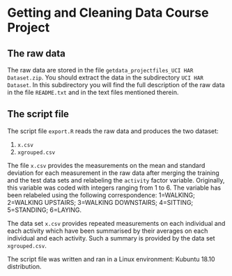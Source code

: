 # Getting and Cleaning Data Course Project #

## The raw data ##
The raw data are stored in the file `getdata_projectfiles_UCI HAR Dataset.zip`. You should extract the data in the subdirectory `UCI HAR Dataset`. In this subdirectory you will find the full description of the raw data in the file `README.txt` and in the text files mentioned therein.

## The script file ##

The script file `export.R` reads the raw data and produces the two dataset:

1. `x.csv`
2. `xgrouped.csv`

The file `x.csv` provides  the measurements on the mean and standard deviation for each measurement in the raw data after merging the training and the test data sets and relabeling the `activity` factor variable. Originally, this variable was coded with integers ranging from 1 to 6. The variable has been relabeled using the following correspondence: 1=WALKING; 2=WALKING UPSTAIRS; 3=WALKING DOWNSTAIRS; 4=SITTING; 5=STANDING; 6=LAYING.

The data set `x.csv` provides repeated measurements on each individual and each activity which have been summarised by their averages on each individual and each activity. Such a summary is provided by the data set `xgrouped.csv`.

The script file was written and ran in a Linux environment: Kubuntu 18.10 distribution.
